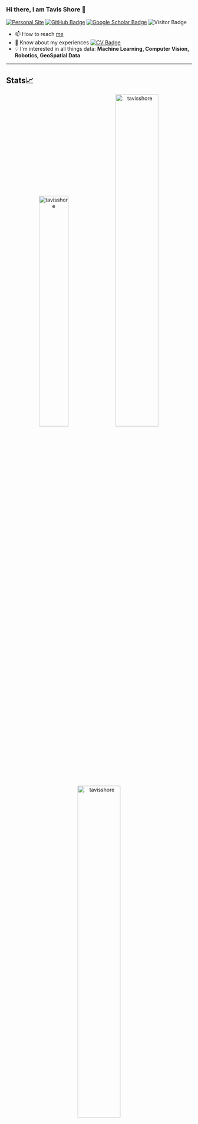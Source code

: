 


### Hi there, I am Tavis Shore 👋 
[![Personal Site](https://img.shields.io/badge/Personal-Site-red)](https://tavisshore.co.uk)
[![GitHub Badge](https://img.shields.io/github/followers/tavisshore?style=social)](https://github.com/tavisshore?tab=followers)
[![Google Scholar Badge](https://img.shields.io/badge/Google-Scholar-blue)](https://scholar.google.com/citations?user=jHEABmkAAAAJ&hl=en)
![Visitor Badge](https://visitor-badge.laobi.icu/badge?page_id=tavisshore.tavisshore)

- 📫 How to reach [me](https://www.tavisshore.co.uk)
- 📄 Know about my experiences [![CV Badge](https://img.shields.io/badge/My-CV-critical)](https://www.tavisshore.co.uk/cv/)
- :bulb: I'm interested in all things data: **Machine Learning, Computer Vision, Robotics, GeoSpatial Data**

---

## Stats📈
<p align="center">
  <img width="40%" src="https://github-readme-stats.vercel.app/api/top-langs?username=tavisshore&show_icons=true&theme=dracula&title_color=ff8000&text_color=ffffff&bg_color=6a6a6a&locale=en&layout=compact&hide_border=true" alt="tavisshore" /> 
  <img width="48%" src="https://github-readme-stats.vercel.app/api?username=tavisshore&show_icons=true&theme=dracula&title_color=ff8000&text_color=ffffff&bg_color=6a6a6a&locale=en&hide_border=true" alt="tavisshore" />
  <img width="48%" src="https://github-readme-streak-stats.herokuapp.com/?user=tavisshore&theme=highcontrast&hide_border=true" alt="tavisshore" />
</p>

<!--START_SECTION:activity-->
<!--END_SECTION:activity-->


<!-- ![Top Langs](https://github-readme-stats.vercel.app/api/top-langs/?username=yunusserhat&hide_langs_below=10) -->


